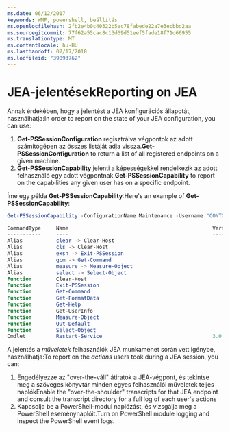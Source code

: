```yaml
---
ms.date: 06/12/2017
keywords: WMF, powershell, beállítás
ms.openlocfilehash: 2fb2e4b0c40322b5ec78fabede22a7e3ecbbd2aa
ms.sourcegitcommit: 77f62a55cac8c13d69d51eef5fade18f71d66955
ms.translationtype: MT
ms.contentlocale: hu-HU
ms.lasthandoff: 07/17/2018
ms.locfileid: "39093762"
---
```

# <a name="reporting-on-jea"></a><span data-ttu-id="cfee4-102">JEA-jelentések</span><span class="sxs-lookup"><span data-stu-id="cfee4-102">Reporting on JEA</span></span>

<span data-ttu-id="cfee4-103">Annak érdekében, hogy a jelentést a JEA konfigurációs állapotát, használhatja:</span><span class="sxs-lookup"><span data-stu-id="cfee4-103">In order to report on the state of your JEA configuration, you can use:</span></span>

1. <span data-ttu-id="cfee4-104">**Get-PSSessionConfiguration** regisztrálva végpontok az adott számítógépen az összes listáját adja vissza.</span><span class="sxs-lookup"><span data-stu-id="cfee4-104">**Get-PSSessionConfiguration** to return a list of all registered endpoints on a given machine.</span></span>
1. <span data-ttu-id="cfee4-105">**Get-PSSessionCapability** jelenti a képességekkel rendelkezik az adott felhasználó egy adott végpontnak.</span><span class="sxs-lookup"><span data-stu-id="cfee4-105">**Get-PSSessionCapability** to report on the capabilities any given user has on a specific endpoint.</span></span>

<span data-ttu-id="cfee4-106">Íme egy példa **Get-PSSessionCapability**:</span><span class="sxs-lookup"><span data-stu-id="cfee4-106">Here's an example of **Get-PSSessionCapability**:</span></span>

```powershell
Get-PSSessionCapability -ConfigurationName Maintenance -Username "CONTOSO\JohnDoe"

CommandType     Name                                               Version    Source
-----------     ----                                               -------    ------
Alias           clear -> Clear-Host
Alias           cls -> Clear-Host
Alias           exsn -> Exit-PSSession
Alias           gcm -> Get-Command
Alias           measure -> Measure-Object
Alias           select -> Select-Object
Function        Clear-Host
Function        Exit-PSSession
Function        Get-Command
Function        Get-FormatData
Function        Get-Help
Function        Get-UserInfo
Function        Measure-Object
Function        Out-Default
Function        Select-Object
Cmdlet          Restart-Service                                    3.0.0.0 Microsof...
```

<span data-ttu-id="cfee4-107">A jelentés a _műveletek_ felhasználók JEA munkamenet során vett igénybe, használhatja:</span><span class="sxs-lookup"><span data-stu-id="cfee4-107">To report on the _actions_ users took during a JEA session, you can:</span></span>
1. <span data-ttu-id="cfee4-108">Engedélyezze az "over-the-váll" átiratok a JEA-végpont, és tekintse meg a szöveges könyvtár minden egyes felhasználói műveletek teljes naplók</span><span class="sxs-lookup"><span data-stu-id="cfee4-108">Enable the "over-the-shoulder" transcripts for that JEA endpoint and consult the transcript directory for a full log of each user's actions</span></span>
2. <span data-ttu-id="cfee4-109">Kapcsolja be a PowerShell-modul naplózást, és vizsgálja meg a PowerShell eseménynaplóit.</span><span class="sxs-lookup"><span data-stu-id="cfee4-109">Turn on PowerShell module logging and inspect the PowerShell event logs.</span></span>

